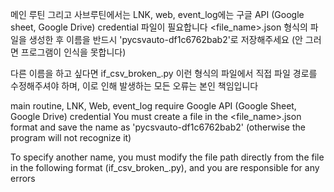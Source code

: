 메인 루틴 그리고 사브루틴에서는 LNK, web, event_log에는 구글 API (Google sheet, Google Drive) credential 파일이 필요합니다
<file_name>.json 형식의 파일을 생성한 후 이름을 반드시 'pycsvauto-df1c6762bab2'로 저장해주세요 (안 그러면 프로그램이 인식을 못합니다)

다른 이름을 하고 싶다면 if_csv_broken_<name>.py 이런 형식의 파일에서 직접 파일 경로를 수정해주셔야 하며, 이로 인해 발생하는 모든 오류는 본인 책임입니다

main routine, LNK, Web, event_log require Google API (Google Sheet, Google Drive) credential
You must create a file in the <file_name>.json format and save the name as 'pycsvauto-df1c6762bab2' (otherwise the program will not recognize it)

To specify another name, you must modify the file path directly from the file in the following format (if_csv_broken_<name>.py), and you are responsible for any errors